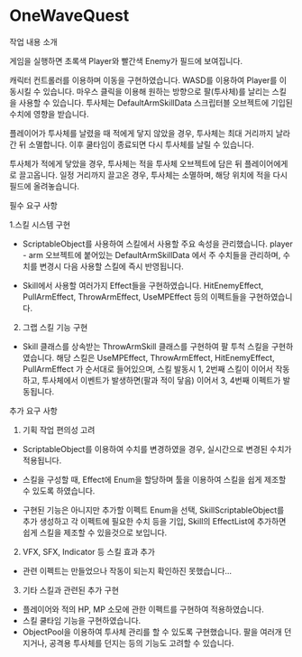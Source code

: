 # OneWaveQuest

작업 내용 소개

게임을 실행하면 초록색 Player와 빨간색 Enemy가 필드에 보여집니다.

캐릭터 컨트롤러를 이용하며 이동을 구현하였습니다. WASD를 이용하여 Player를 이동시킬 수 있습니다.
마우스 클릭을 이용해 원하는 방향으로 팔(투사체)를 날리는 스킬을 사용할 수 있습니다. 투사체는 DefaultArmSkillData 스크립터블 오브젝트에 기입된 수치에 영향을 받습니다.

플레이어가 투사체를 날렸을 때 적에게 닿지 않았을 경우, 투사체는 최대 거리까지 날라간 뒤 소멸합니다.
이후 쿨타임이 종료되면 다시 투사체를 날릴 수 있습니다.

투사체가 적에게 닿았을 경우, 투사체는 적을 투사체 오브젝트에 담은 뒤 플레이어에게로 끌고옵니다.
일정 거리까지 끌고온 경우, 투사체는 소멸하며, 해당 위치에 적을 다시 필드에 올려놓습니다.




필수 요구 사항

1.스킬 시스템 구현

- ScriptableObject를 사용하여 스킬에서 사용할 주요 속성을 관리했습니다.
player - arm 오브젝트에 붙어있는 DefaultArmSkillData 에서 주 수치들을 관리하며, 수치를 변경시 다음 사용할 스킬에 즉시 반영됩니다.

- Skill에서 사용할 여러가지 Effect들을 구현하였습니다.
HitEnemyEffect, PullArmEffect, ThrowArmEffect, UseMPEffect 등의 이펙트들을 구현하였습니다.


2. 그랩 스킬 기능 구현

- Skill 클래스를 상속받는 ThrowArmSkill 클래스를 구현하여 팔 투척 스킬을 구현하였습니다.
해당 스킬은 UseMPEffect, ThrowArmEffect, HitEnemyEffect, PullArmEffect 가 순서대로 들어있으며, 스킬 발동시 1, 2번째 스킬이 이어서 작동하고, 투사체에서 이벤트가 발생하면(팔과 적이 닿음) 이어서 3, 4번째 이펙트가 발동됩니다.
 



추가 요구 사항


1. 기획 작업 편의성 고려

- ScriptableObject를 이용하여 수치를 변경하였을 경우, 실시간으로 변경된 수치가 적용됩니다.
  
- 스킬을 구성할 때, Effect에 Enum을 할당하며 툴을 이용하여 스킬을 쉽게 제조할 수 있도록 하였습니다.
- 구현된 기능은 아니지만 추가할 이펙트 Enum을 선택, SkillScriptableObject를 추가 생성하고 각 이펙트에 필요한 수치 등을 기입, Skill의 EffectList에 추가하면 쉽게 스킬을 제조할 수 있을것으로 보입니다.

2. VFX, SFX, Indicator 등 스킬 효과 추가

- 관련 이펙트는 만들었으나 작동이 되는지 확인하진 못했습니다...


3. 기타 스킬과 관련된 추가 구현

- 플레이어와 적의 HP, MP 소모에 관한 이펙트를 구현하여 적용하였습니다.
- 스킬 쿨타임 기능을 구현하였습니다.
- ObjectPool을 이용하여 투사체 관리를 할 수 있도록 구현했습니다. 팔을 여러개 던지거나, 공격용 투사체를 던지는 등의 기능도 고려할 수 있습니다.



